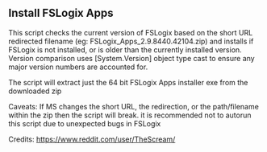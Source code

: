 ## Install FSLogix Apps

This script checks the current version of FSLogix based on the short URL redirected filename (eg: FSLogix_Apps_2.9.8440.42104.zip) and installs if FSLogix is not installed, or is older than the currently installed version. Version comparison uses [System.Version] object type cast to ensure any major version numbers are accounted for.

The script will extract just the 64 bit FSLogix Apps installer exe from the downloaded zip

Caveats: If MS changes the short URL, the redirection, or the path/filename within the zip then the script will break.
it is recommended not to autorun this script due to unexpected bugs in FSLogix

Credits: https://www.reddit.com/user/TheScream/